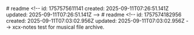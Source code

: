 #   r e a d m e 
 
 < ! - -   
 i d :   1 7 5 7 5 7 5 6 1 1 1 4 1 
 c r e a t e d :   2 0 2 5 - 0 9 - 1 1 T 0 7 : 2 6 : 5 1 . 1 4 1 Z 
 u p d a t e d :   2 0 2 5 - 0 9 - 1 1 T 0 7 : 2 6 : 5 1 . 1 4 1 Z 
 - - > 
 
 #       r   e   a   d   m   e   
   
   <   !   -   -       
   i   d   :       1   7   5   7   5   7   4   1   8   2   9   5   6   
   c   r   e   a   t   e   d   :       2   0   2   5   -   0   9   -   1   1   T   0   7   :   0   3   :   0   2   .   9   5   6   Z   
   u   p   d   a   t   e   d   :       2   0   2   5   -   0   9   -   1   1   T   0   7   :   0   3   :   0   2   .   9   5   6   Z   
   -   -   >   
   
   x   c   x   -   n   o   t   e   s       t   e   s   t       f   o   r       m   u   s   i   c   a   l       f   i   l   e       a   r   c   h   i   v   e   .   